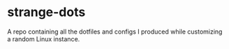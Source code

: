 # strange-dots
A repo containing all the dotfiles and configs I produced while customizing a random Linux instance.
